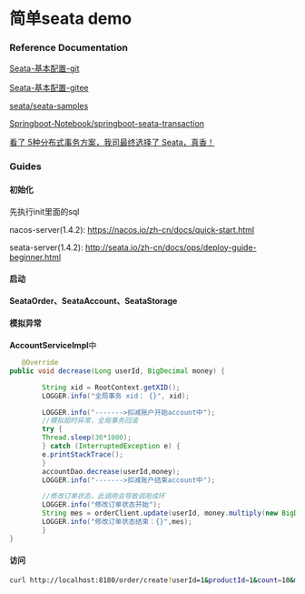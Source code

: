 # 简单seata demo

### Reference Documentation

[Seata-基本配置-git](https://github.com/seata/seata/tree/1.3.0/script)

[Seata-基本配置-gitee](https://gitee.com/mirrors/Seata/tree/v1.3.0/script)

[seata/seata-samples](https://github.com/seata/seata-samples/tree/master/springcloud-nacos-seata)

[Springboot-Notebook/springboot-seata-transaction](https://gitee.com/melodyfff/Springboot-Notebook/tree/master/springboot-seata-transaction)

[看了 5种分布式事务方案，我司最终选择了 Seata，真香！](https://zhuanlan.zhihu.com/p/315164700)

### Guides

#### 初始化
先执行init里面的sql

nacos-server(1.4.2): https://nacos.io/zh-cn/docs/quick-start.html

seata-server(1.4.2): http://seata.io/zh-cn/docs/ops/deploy-guide-beginner.html

#### 启动

**SeataOrder、SeataAccount、SeataStorage**

#### 模拟异常
**AccountServiceImpl**中
```java
   @Override
public void decrease(Long userId, BigDecimal money) {

        String xid = RootContext.getXID();
        LOGGER.info("全局事务 xid： {}", xid);

        LOGGER.info("------->扣减账户开始account中");
        //模拟超时异常，全局事务回滚
        try {
        Thread.sleep(30*1000);
        } catch (InterruptedException e) {
        e.printStackTrace();
        }
        accountDao.decrease(userId,money);
        LOGGER.info("------->扣减账户结束account中");

        //修改订单状态，此调用会导致调用成环
        LOGGER.info("修改订单状态开始");
        String mes = orderClient.update(userId, money.multiply(new BigDecimal("0.09")),0);
        LOGGER.info("修改订单状态结束：{}",mes);
        }
}
```

#### 访问
```bash
curl http://localhost:8180/order/create?userId=1&productId=1&count=10&money=100
```
